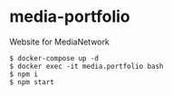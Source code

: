 # media-portfolio
Website for MediaNetwork

```
$ docker-compose up -d
$ docker exec -it media.portfolio bash
$ npm i
$ npm start
```
